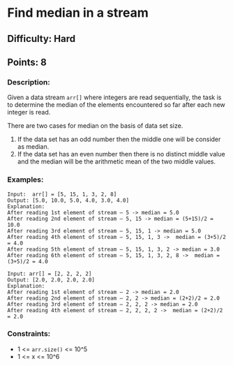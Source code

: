 # Find median in a stream
## Difficulty: Hard
## Points: 8
### Description:
Given a data stream `arr[]` where integers are read sequentially, the task is to determine the median of the elements encountered so far after each new integer is read.

There are two cases for median on the basis of data set size.

1. If the data set has an odd number then the middle one will be consider as median.
2. If the data set has an even number then there is no distinct middle value and the median will be the arithmetic mean of the two middle values.

### Examples:
```
Input:  arr[] = [5, 15, 1, 3, 2, 8]
Output: [5.0, 10.0, 5.0, 4.0, 3.0, 4.0] 
Explanation: 
After reading 1st element of stream – 5 -> median = 5.0
After reading 2nd element of stream – 5, 15 -> median = (5+15)/2 = 10.0 
After reading 3rd element of stream – 5, 15, 1 -> median = 5.0
After reading 4th element of stream – 5, 15, 1, 3 ->  median = (3+5)/2 = 4.0
After reading 5th element of stream – 5, 15, 1, 3, 2 -> median = 3.0
After reading 6th element of stream – 5, 15, 1, 3, 2, 8 ->  median = (3+5)/2 = 4.0
```
```
Input: arr[] = [2, 2, 2, 2]
Output: [2.0, 2.0, 2.0, 2.0]
Explanation: 
After reading 1st element of stream – 2 -> median = 2.0
After reading 2nd element of stream – 2, 2 -> median = (2+2)/2 = 2.0
After reading 3rd element of stream – 2, 2, 2 -> median = 2.0
After reading 4th element of stream – 2, 2, 2, 2 ->  median = (2+2)/2 = 2.0
```

### Constraints:
- 1 <= `arr.size()` <= 10^5
- 1 <= x <= 10^6